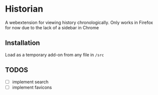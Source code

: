 # Historian
A webextension for viewing history chronologically.
Only works in Firefox for now due to the lack of a sidebar in Chrome

## Installation
Load as a temporary add-on from any file in `/src`

## TODOS
* [ ] implement search
* [ ] implement favicons
